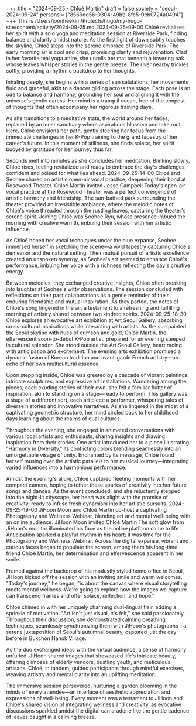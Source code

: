 +++
title = "2024-09-25 - Chloé Martin"
draft = false
society = "seoul-2024-09-24"
persons = ["8569dd56-0304-49bb-8fc5-0eb0724a0494"]
+++
This is /Users/joonheekim/Projects/hugo/my-hugo-site/content/activity/2024-09-25.md
2024-09-25-09-00
Chloé revitalizes her spirit with a solo yoga and meditation session at Riverside Park, finding balance and clarity amidst nature.
As the first light of dawn subtly touches the skyline, Chloé steps into the serene embrace of Riverside Park. The early morning air is cool and crisp, promising clarity and rejuvenation. Clad in her favorite teal yoga attire, she unrolls her mat beneath a towering oak whose leaves whisper stories in the gentle breeze. The river nearby trickles softly, providing a rhythmic backdrop to her thoughts.

Inhaling deeply, she begins with a series of sun salutations, her movements fluid and graceful, akin to a dancer gliding across the stage. Each pose is an ode to balance and harmony, grounding her soul and aligning it with the universe's gentle caress. Her mind is a tranquil ocean, free of the tempest of thoughts that often accompany her rigorous training days. 

As she transitions to a meditative state, the world around her fades, replaced by an inner sanctuary where aspirations blossom and take root. Here, Chloé envisions her path, gently steering her focus from the immediate challenges in her K-Pop training to the grand tapestry of her career's future. In this moment of stillness, she finds solace, her spirit buoyed by gratitude for her journey thus far.

Seconds melt into minutes as she concludes her meditation. Blinking slowly, Chloé rises, feeling revitalized and ready to embrace the day's challenges, confident and poised for what lies ahead.
2024-09-25-14-00
Chloé and Seohee shared an artistic open-air vocal practice, deepening their bond at Rosewood Theater.
Chloé Martin invited Jesse Campbell
Today's open-air vocal practice at the Rosewood Theater was a perfect convergence of artistic harmony and friendship. The sun-bathed park surrounding the theater provided an irresistible ambiance, where the melodic notes of Chloé's voice threaded through the rustling leaves, capturing the theater's serene spirit. Joining Chloé was Seohee Ryu, whose presence imbued the morning with creative warmth, imbuing their session with her artistic influence.

As Chloé honed her vocal techniques under the blue expanse, Seohee immersed herself in sketching the scene—a vivid tapestry capturing Chloé's demeanor and the natural setting. Their mutual pursuit of artistic excellence created an unspoken synergy, as Seohee's art seemed to enhance Chloé's performance, imbuing her voice with a richness reflecting the day's creative energy.

Between melodies, they exchanged creative insights, Chloé often breaking into laughter at Seohee's witty observations. The session concluded with reflections on their past collaborations as a gentle reminder of their enduring friendship and mutual inspiration. As they parted, the notes of Chloé's song lingered in the air, a testament to a refreshing and fulfilling morning of artistry shared between two kindred spirits.
2024-09-25-18-30
Chloé explores an evocative art exhibition at Art Seoul Gallery, absorbing cross-cultural inspirations while interacting with artists.
As the sun painted the Seoul skyline with hues of crimson and gold, Chloé Martin, the effervescent soon-to-debut K-Pop artist, prepared for an evening steeped in cultural splendor. She stood outside the Art Seoul Gallery, heart racing with anticipation and excitement. The evening arts exhibition promised a dynamic fusion of Korean tradition and avant-garde French artistry—an echo of her own multicultural essence. 

Upon stepping inside, Chloé was greeted by a cascade of vibrant paintings, intricate sculptures, and expressive art installations. Wandering among the pieces, each exuding stories of their own, she felt a familiar flutter of inspiration, akin to standing on a stage—ready to perform. This gallery was a stage of a different sort, each art piece a performer, whispering tales of diverse histories and innovative narratives. As she lingered in the midst of a captivating geometric structure, her mind circled back to her childhood days learning about the realms of dual cultures.

Throughout the evening, she engaged in animated conversations with various local artists and enthusiasts, sharing insights and drawing inspiration from their stories. One artist introduced her to a piece illustrating "Harmony in Diversity," its conflicting colors blending seamlessly into an unforgettable visage of unity. Enchanted by its message, Chloe found herself musing over the artistic parallels to her musical journey—integrating varied influences into a harmonious performance.

Amidst the evening's allure, Chloé captured fleeting moments with her compact camera, hoping to tether these sparks of creativity into her future songs and dances. As the event concluded, and she reluctantly stepped into the night-lit cityscape, her heart was alight with the promise of creativity, ready to infuse fresh dynamism into her artistic pursuits.
2024-09-25-19-00
JiHoon Moon and Chloé Martin co-host a captivating Photography and Wellness Webinar, blending art and mental well-being with an online audience.
JiHoon Moon invited Chloé Martin
The soft glow from JiHoon's monitor illuminated his face as the online platform came to life. Anticipation sparked a playful rhythm in his heart; it was time for the Photography and Wellness Webinar. Across the digital expanse, vibrant and curious faces began to populate the screen, among them his long-time friend Chloé Martin, her determination and effervescence apparent in her smile.

Framed against the backdrop of his modestly styled home office in Seoul, JiHoon kicked off the session with an inviting smile and warm welcomes. "Today's journey," he began, "is about the canvas where visual storytelling meets mental wellness. We're going to explore how the images we capture can transcend frames and offer solace, reflection, and hope."

Chloé chimed in with her uniquely charming dual-lingual flair, adding a sprinkle of motivation. "Art isn't just visual, it's felt," she said passionately. Throughout their discussion, she demonstrated calming breathing techniques, seamlessly synchronizing them with JiHoon's photographs—a serene juxtaposition of Seoul's autumnal beauty, captured just the day before in Bukchon Hanok Village.

As the duo exchanged ideas with the virtual audience, a sense of harmony unfurled. JiHoon shared images that showcased life's intricate beauty, offering glimpses of elderly vendors, bustling youth, and meticulous artisans. Chloé, in tandem, guided participants through mindful exercises, weaving artistry and mental clarity into an uplifting meditation.

The immersive session persevered, nurturing a garden blooming in the minds of every attendee—an interlace of aesthetic appreciation and expressions of well-being. Every moment was a testament to JiHoon and Chloé's shared vision of integrating wellness and creativity, as evocative discussions sparkled amidst the digital camaraderie like the gentle cadence of leaves caught in a calming breeze.
